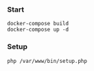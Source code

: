 ### Start
```
docker-compose build
docker-compose up -d
```

### Setup
```
php /var/www/bin/setup.php
```